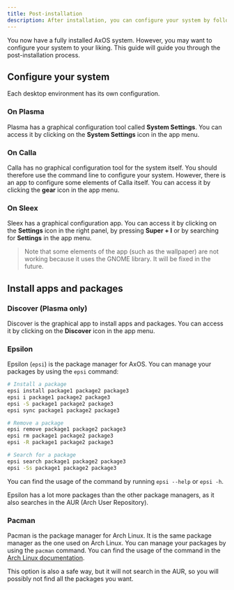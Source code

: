 ```yaml
---
title: Post-installation
description: After installation, you can configure your system by following this guide.
---
```


You now have a fully installed AxOS system. However, you may want to configure your system to your liking. This guide will guide you through the post-installation process.

## Configure your system

Each desktop environment has its own configuration.

### On Plasma

Plasma has a graphical configuration tool called **System Settings**. You can access it by clicking on the **System Settings** icon in the app menu.

### On Calla

Calla has no graphical configuration tool for the system itself. You should therefore use the command line to configure your system. However, there is an app to configure
some elements of Calla itself. You can access it by clicking the **gear** icon in the app menu.


### On Sleex

Sleex has a graphical configuration app. You can access it by clicking on the **Settings** icon in the right panel, by pressing **Super + I** or by searching for **Settings** in the app menu.

> Note that some elements of the app (such as the wallpaper) are not working because it uses the GNOME library. It will be fixed in the future.

## Install apps and packages

### Discover (Plasma only)

Discover is the graphical app to install apps and packages. You can access it by clicking on the **Discover** icon in the app menu.

### Epsilon 

Epsilon (`epsi`) is the package manager for AxOS. You can manage your packages by using the `epsi` command:

```bash
# Install a package
epsi install package1 package2 package3
epsi i package1 package2 package3
epsi -S package1 package2 package3
epsi sync package1 package2 package3

# Remove a package
epsi remove package1 package2 package3
epsi rm package1 package2 package3
epsi -R package1 package2 package3

# Search for a package
epsi search package1 package2 package3
epsi -Ss package1 package2 package3
```
You can find the usage of the command by running `epsi --help` or `epsi -h`.

Epsilon has a lot more packages than the other package managers, as it also searches in the AUR (Arch User Repository).

### Pacman

Pacman is the package manager for Arch Linux. It is the same package manager as the one used on Arch Linux.
You can manage your packages by using the `pacman` command. You can find the usage of the command in the [Arch Linux documentation](https://wiki.archlinux.org/title/Pacman).

This option is also a safe way, but it will not search in the AUR, so you will possibly not find all the packages you want.